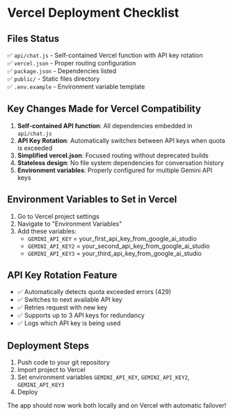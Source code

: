 # Vercel Deployment Checklist

## Files Status
✅ `api/chat.js` - Self-contained Vercel function with API key rotation  
✅ `vercel.json` - Proper routing configuration  
✅ `package.json` - Dependencies listed  
✅ `public/` - Static files directory  
✅ `.env.example` - Environment variable template  

## Key Changes Made for Vercel Compatibility

1. **Self-contained API function**: All dependencies embedded in `api/chat.js`
2. **API Key Rotation**: Automatically switches between API keys when quota is exceeded
3. **Simplified vercel.json**: Focused routing without deprecated builds
4. **Stateless design**: No file system dependencies for conversation history
5. **Environment variables**: Properly configured for multiple Gemini API keys

## Environment Variables to Set in Vercel

1. Go to Vercel project settings
2. Navigate to "Environment Variables"  
3. Add these variables:
   - `GEMINI_API_KEY` = your_first_api_key_from_google_ai_studio
   - `GEMINI_API_KEY2` = your_second_api_key_from_google_ai_studio  
   - `GEMINI_API_KEY3` = your_third_api_key_from_google_ai_studio

## API Key Rotation Feature

- ✅ Automatically detects quota exceeded errors (429)
- ✅ Switches to next available API key
- ✅ Retries request with new key
- ✅ Supports up to 3 API keys for redundancy
- ✅ Logs which API key is being used

## Deployment Steps

1. Push code to your git repository
2. Import project to Vercel
3. Set environment variables `GEMINI_API_KEY`, `GEMINI_API_KEY2`, `GEMINI_API_KEY3`
4. Deploy

The app should now work both locally and on Vercel with automatic failover!
